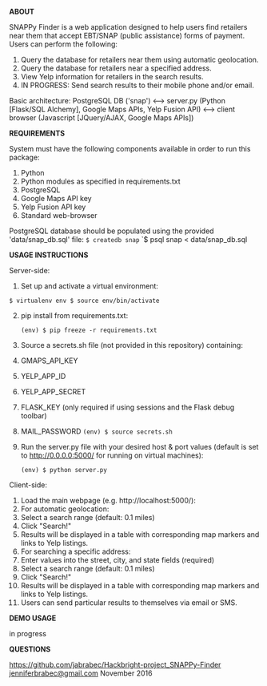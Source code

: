 **ABOUT**

SNAPPy Finder is a web application designed to help users find retailers near
them that accept EBT/SNAP (public assistance) forms of payment. Users can
perform the following:
 1. Query the database for retailers near them using automatic geolocation.
 2. Query the database for retailers near a specified address.
 3. View Yelp information for retailers in the search results.
 4. IN PROGRESS: Send search results to their mobile phone and/or email.

Basic architecture:
PostgreSQL DB ('snap') <-->
server.py (Python [Flask/SQL Alchemy], Google Maps APIs, Yelp Fusion API) <-->
client browser (Javascript [JQuery/AJAX, Google Maps APIs])


**REQUIREMENTS**

System must have the following components available in order to run this package:
 1. Python
  1. Python modules as specified in requirements.txt
 2. PostgreSQL
 3. Google Maps API key
 4. Yelp Fusion API key
 5. Standard web-browser

PostgreSQL database should be populated using the provided 'data/snap_db.sql'
file:
 `$ createdb snap`
 `$ psql snap < data/snap_db.sql


**USAGE INSTRUCTIONS**

Server-side:
 1.	Set up and activate a virtual environment:

  `$ virtualenv env
  $ source env/bin/activate`

 2. pip install from requirements.txt:

	`(env) $ pip freeze -r requirements.txt`

 3. Source a secrets.sh file (not provided in this repository) containing:
  1. GMAPS_API_KEY
  2. YELP_APP_ID
  3. YELP_APP_SECRET
  4. FLASK_KEY (only required if using sessions and the Flask debug toolbar)
  5. MAIL_PASSWORD
	`(env) $ source secrets.sh`

4. Run the server.py file with your desired host & port values (default is set
to http://0.0.0.0:5000/ for running on virtual machines):

	`(env) $ python server.py`


Client-side:
 1. Load the main webpage (e.g. http://localhost:5000/):
 2. For automatic geolocation:
  1. Select a search range (default: 0.1 miles)
  2. Click "Search!"
  3. Results will be displayed in a table with corresponding map markers and
	links to Yelp listings.
 3. For searching a specific address:
  1. Enter values into the street, city, and state fields (required)
  2. Select a search range (default: 0.1 miles)
  3. Click "Search!"
  4. Results will be displayed in a table with corresponding map markers and
	links to Yelp listings.
  5. Users can send particular results to themselves via email or SMS.


**DEMO USAGE**

in progress


**QUESTIONS**

https://github.com/jabrabec/Hackbright-project_SNAPPy-Finder
jenniferbrabec@gmail.com
November 2016

